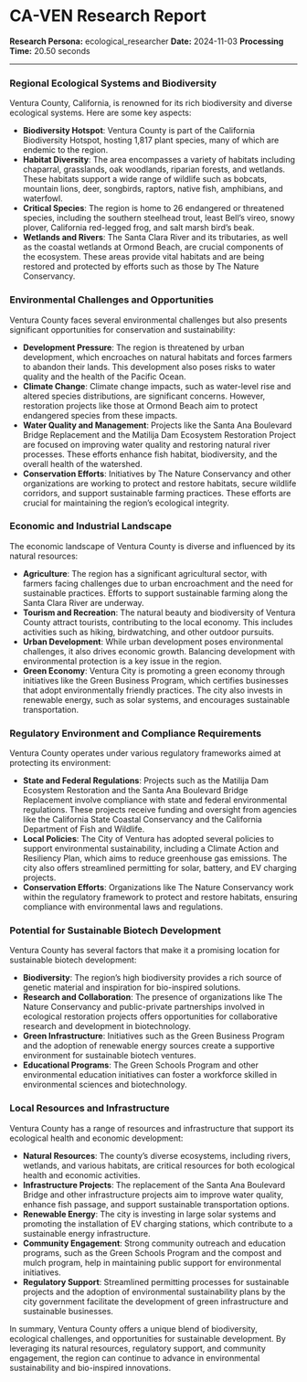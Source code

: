 # CA-VEN Research Report

**Research Persona:** ecological_researcher
**Date:** 2024-11-03
**Processing Time:** 20.50 seconds

---

### Regional Ecological Systems and Biodiversity

Ventura County, California, is renowned for its rich biodiversity and diverse ecological systems. Here are some key aspects:

- **Biodiversity Hotspot**: Ventura County is part of the California Biodiversity Hotspot, hosting 1,817 plant species, many of which are endemic to the region.
- **Habitat Diversity**: The area encompasses a variety of habitats including chaparral, grasslands, oak woodlands, riparian forests, and wetlands. These habitats support a wide range of wildlife such as bobcats, mountain lions, deer, songbirds, raptors, native fish, amphibians, and waterfowl.
- **Critical Species**: The region is home to 26 endangered or threatened species, including the southern steelhead trout, least Bell’s vireo, snowy plover, California red-legged frog, and salt marsh bird’s beak.
- **Wetlands and Rivers**: The Santa Clara River and its tributaries, as well as the coastal wetlands at Ormond Beach, are crucial components of the ecosystem. These areas provide vital habitats and are being restored and protected by efforts such as those by The Nature Conservancy.

### Environmental Challenges and Opportunities

Ventura County faces several environmental challenges but also presents significant opportunities for conservation and sustainability:

- **Development Pressure**: The region is threatened by urban development, which encroaches on natural habitats and forces farmers to abandon their lands. This development also poses risks to water quality and the health of the Pacific Ocean.
- **Climate Change**: Climate change impacts, such as water-level rise and altered species distributions, are significant concerns. However, restoration projects like those at Ormond Beach aim to protect endangered species from these impacts.
- **Water Quality and Management**: Projects like the Santa Ana Boulevard Bridge Replacement and the Matilija Dam Ecosystem Restoration Project are focused on improving water quality and restoring natural river processes. These efforts enhance fish habitat, biodiversity, and the overall health of the watershed.
- **Conservation Efforts**: Initiatives by The Nature Conservancy and other organizations are working to protect and restore habitats, secure wildlife corridors, and support sustainable farming practices. These efforts are crucial for maintaining the region’s ecological integrity.

### Economic and Industrial Landscape

The economic landscape of Ventura County is diverse and influenced by its natural resources:

- **Agriculture**: The region has a significant agricultural sector, with farmers facing challenges due to urban encroachment and the need for sustainable practices. Efforts to support sustainable farming along the Santa Clara River are underway.
- **Tourism and Recreation**: The natural beauty and biodiversity of Ventura County attract tourists, contributing to the local economy. This includes activities such as hiking, birdwatching, and other outdoor pursuits.
- **Urban Development**: While urban development poses environmental challenges, it also drives economic growth. Balancing development with environmental protection is a key issue in the region.
- **Green Economy**: Ventura City is promoting a green economy through initiatives like the Green Business Program, which certifies businesses that adopt environmentally friendly practices. The city also invests in renewable energy, such as solar systems, and encourages sustainable transportation.

### Regulatory Environment and Compliance Requirements

Ventura County operates under various regulatory frameworks aimed at protecting its environment:

- **State and Federal Regulations**: Projects such as the Matilija Dam Ecosystem Restoration and the Santa Ana Boulevard Bridge Replacement involve compliance with state and federal environmental regulations. These projects receive funding and oversight from agencies like the California State Coastal Conservancy and the California Department of Fish and Wildlife.
- **Local Policies**: The City of Ventura has adopted several policies to support environmental sustainability, including a Climate Action and Resiliency Plan, which aims to reduce greenhouse gas emissions. The city also offers streamlined permitting for solar, battery, and EV charging projects.
- **Conservation Efforts**: Organizations like The Nature Conservancy work within the regulatory framework to protect and restore habitats, ensuring compliance with environmental laws and regulations.

### Potential for Sustainable Biotech Development

Ventura County has several factors that make it a promising location for sustainable biotech development:

- **Biodiversity**: The region’s high biodiversity provides a rich source of genetic material and inspiration for bio-inspired solutions.
- **Research and Collaboration**: The presence of organizations like The Nature Conservancy and public-private partnerships involved in ecological restoration projects offers opportunities for collaborative research and development in biotechnology.
- **Green Infrastructure**: Initiatives such as the Green Business Program and the adoption of renewable energy sources create a supportive environment for sustainable biotech ventures.
- **Educational Programs**: The Green Schools Program and other environmental education initiatives can foster a workforce skilled in environmental sciences and biotechnology.

### Local Resources and Infrastructure

Ventura County has a range of resources and infrastructure that support its ecological health and economic development:

- **Natural Resources**: The county’s diverse ecosystems, including rivers, wetlands, and various habitats, are critical resources for both ecological health and economic activities.
- **Infrastructure Projects**: The replacement of the Santa Ana Boulevard Bridge and other infrastructure projects aim to improve water quality, enhance fish passage, and support sustainable transportation options.
- **Renewable Energy**: The city is investing in large solar systems and promoting the installation of EV charging stations, which contribute to a sustainable energy infrastructure.
- **Community Engagement**: Strong community outreach and education programs, such as the Green Schools Program and the compost and mulch program, help in maintaining public support for environmental initiatives.
- **Regulatory Support**: Streamlined permitting processes for sustainable projects and the adoption of environmental sustainability plans by the city government facilitate the development of green infrastructure and sustainable businesses.

In summary, Ventura County offers a unique blend of biodiversity, ecological challenges, and opportunities for sustainable development. By leveraging its natural resources, regulatory support, and community engagement, the region can continue to advance in environmental sustainability and bio-inspired innovations.